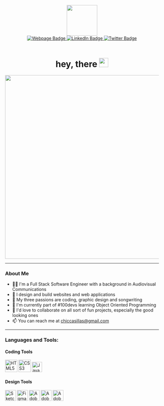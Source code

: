 <div align="center" id="header">
  <img width="100" src="https://media2.giphy.com/media/xT8qB5qHdt8odL797i/giphy.gif?cid=790b761162f424d6b90a88f39b76e143a3c7ce471fb8ff4b&rid=giphy.gif&ct=g">
</div>
<div align="center" id="badges">
  <a href="https://franciscocasillas.github.io/portfolio/index.html">
      <img src="https://img.shields.io/badge/Portfolio-ff69b4?style=flat&logo=home&logoColor=white" alt="Webpage Badge"/>
  <a href="https://www.linkedin.com/in/chiccasillas/">
    <img src="https://img.shields.io/badge/LinkedIn-blue?style=flat&logo=home&logoColor=white" alt="LinkedIn Badge"/>
  </a>
  <a href="https://twitter.com/chiccasillas">
    <img src="https://img.shields.io/badge/Twitter-9cf?style=flat&logo=home&logoColor=white" alt="Twitter Badge"/>
    </a>
</div>     
  <br>
<h1 align="center">
  hey, there
  <img src="https://media.giphy.com/media/hvRJCLFzcasrR4ia7z/giphy.gif" width="30px"/>
</h1>
  <div align="center">
    <img width="600" src="https://media0.giphy.com/media/l46CynhaGJAyaLPEs/giphy.gif?cid=790b7611e6fe02702589f6773f07e3dfeb7a8694089eeba1&rid=giphy.gif&ct=g">
  </div>
  
  ---
  ### About Me

- 👨‍💻 I'm a Full Stack Software Engineer with a background in Audiovisual Communications
- 🎨 I design and build websites and web applications
- 👀 My three passions are coding, graphic design and songwriting
- 🌱 I'm currently part of #100devs learning Object Oriented Programming
- 🤝 I'd love to collaborate on all sort of fun projects, especially the good looking ones
- 📫 You can reach me at chiccasillas@gmail.com

---
  ### Languages and Tools:
  <div>
    <h4>Coding Tools</h4>
  <img width="40" src="https://cdn.jsdelivr.net/gh/devicons/devicon/icons/html5/html5-original-wordmark.svg" alt="HTML5 Logo"/>
  <img width="40" src="https://cdn.jsdelivr.net/gh/devicons/devicon/icons/css3/css3-original-wordmark.svg" alt="CSS3 Logo"/>
    <img width="33" src="https://cdn.jsdelivr.net/gh/devicons/devicon/icons/javascript/javascript-original.svg" alt="Javascript Logo"/>
    <br>
    <h4>Design Tools</h4>
<img width="35" src="https://cdn.jsdelivr.net/gh/devicons/devicon/icons/sketch/sketch-original.svg" alt="Sketch"/>
  <img width="35" src="https://cdn.jsdelivr.net/gh/devicons/devicon/icons/figma/figma-original.svg" alt="Figma" />
    <img width="35" src="https://cdn.jsdelivr.net/gh/devicons/devicon/icons/photoshop/photoshop-plain.svg" alt="Adobe Photoshop"/>
    <img width="35" src="https://cdn.jsdelivr.net/gh/devicons/devicon/icons/illustrator/illustrator-plain.svg" alt="Adobe Illustrator"/>
<img  width="35" src="https://cdn.jsdelivr.net/gh/devicons/devicon/icons/premierepro/premierepro-original.svg" alt="Adobe Premiere"/>

                                                                                                            

    


    
  </div>

  

  
<!---
franciscocasillas/franciscocasillas is a ✨ special ✨ repository because its `README.md` (this file) appears on your GitHub profile.
You can click the Preview link to take a look at your changes.
--->
